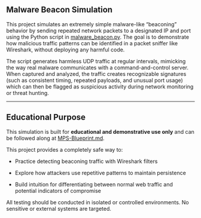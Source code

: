 ## Malware Beacon Simulation

This project simulates an extremely simple malware-like “beaconing” behavior by sending repeated network packets to a designated IP and port using the Python script in [malware_beacon.py](./malware_beacon.py). The goal is to demonstrate how malicious traffic patterns can be identified in a packet sniffer like Wireshark, without deploying any harmful code.


The script generates harmless UDP traffic at regular intervals, mimicking the way real malware communicates with a command-and-control server. When captured and analyzed, the traffic creates recognizable signatures (such as consistent timing, repeated payloads, and unusual port usage) which can then be flagged as suspicious activity during network monitoring or threat hunting.



---



## Educational Purpose

This simulation is built for **educational and demonstrative use only** and can be followed along at [MPS-Blueprint.md](./MPS-Blueprint.md).  
  
This project provides a completely safe way to:

- Practice detecting beaconing traffic with Wireshark filters

- Explore how attackers use repetitive patterns to maintain persistence

- Build intuition for differentiating between normal web traffic and potential indicators of compromise



All testing should be conducted in isolated or controlled environments. No sensitive or external systems are targeted.




